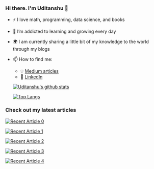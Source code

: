### Hi there. I'm Uditanshu 👋

<!--
**udit22022000/udit22022000** is a ✨ _special_ ✨ repository because its `README.md` (this file) appears on your GitHub profile.

Here are some ideas to get you started:

- 🔭 I’m currently working on ...
- 🌱 I’m currently learning ...
- 👯 I’m looking to collaborate on ...
- 🤔 I’m looking for help with ...
- 💬 Ask me about ...
- 📫 How to reach me: ...
- 😄 Pronouns: ...
- ⚡ Fun fact: ...
-->


- :zap: I love math, programming, data science, and books
- 🌱 I’m addicted to learning and growing every day
- :earth_africa: I am currently sharing a little bit of my knowledge to the world through my blogs
- 📫 How to find me: 
  - :bulb: [Medium articles](https://medium.com/@ping2udit)
  - :office: [LinkedIn](https://www.linkedin.com/in/uditanshu-kumar-611606149/)
 
  
  
  [![Uditanshu's github stats](https://github-readme-stats.vercel.app/api?username=udit22022000&count_private=true&show_icons=true&theme=radical&hide_rank=false)](https://github.com/udit22022000/github-readme-stats)
  
  
  
  [![Top Langs](https://github-readme-stats.vercel.app/api/top-langs/?username=udit22022000)](https://github.com/udit22022000/github-readme-stats)

### Check out my latest articles 

<a target="_blank" href="https://github-readme-medium-recent-article.vercel.app/medium/@ping2udit/0"><img src="https://github-readme-medium-recent-article.vercel.app/medium/@ping2udit/0" alt="Recent Article 0">


<a target="_blank" href="https://github-readme-medium-recent-article.vercel.app/medium/@ping2udit/1"><img src="https://github-readme-medium-recent-article.vercel.app/medium/@ping2udit/0" alt="Recent Article 1">
  
  
<a target="_blank" href="https://github-readme-medium-recent-article.vercel.app/medium/@ping2udit/2"><img src="https://github-readme-medium-recent-article.vercel.app/medium/@ping2udit/0" alt="Recent Article 2">
  
  
<a target="_blank" href="https://github-readme-medium-recent-article.vercel.app/medium/@ping2udit/3"><img src="https://github-readme-medium-recent-article.vercel.app/medium/@ping2udit/0" alt="Recent Article 3">
  
  
<a target="_blank" href="https://github-readme-medium-recent-article.vercel.app/medium/@ping2udit/4"><img src="https://github-readme-medium-recent-article.vercel.app/medium/@ping2udit/0" alt="Recent Article 4">
